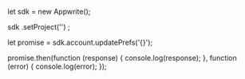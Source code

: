let sdk = new Appwrite();

sdk
    .setProject('')
;

let promise = sdk.account.updatePrefs('{}');

promise.then(function (response) {
    console.log(response);
}, function (error) {
    console.log(error);
});